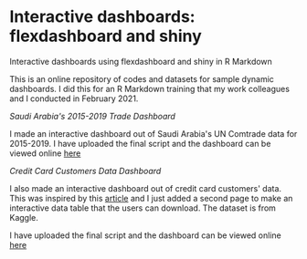 # Interactive dashboards: flexdashboard and shiny
Interactive dashboards using flexdashboard and shiny in R Markdown

This is an online repository of codes and datasets for sample dynamic dashboards. I did this for an R Markdown training that my work colleagues and I conducted in February 2021. 

*Saudi Arabia's 2015-2019 Trade Dashboard*

I made an interactive dashboard out of Saudi Arabia's UN Comtrade data for 2015-2019. I have uploaded the final script and the dashboard can be viewed online [here](https://gelijuani.shinyapps.io/sa_comtrade/)

*Credit Card Customers Data Dashboard*

I also made an interactive dashboard out of credit card customers' data. 
This was inspired by this [article](https://towardsdatascience.com/create-an-interactive-dashboard-with-shiny-flexdashboard-and-plotly-b1f025aebc9c) and I just added a second page to make an interactive data table that the users can download. The dataset is from Kaggle.  

I have uploaded the final script and the dashboard can be viewed online [here](https://gelijuani.shinyapps.io/credit/)


